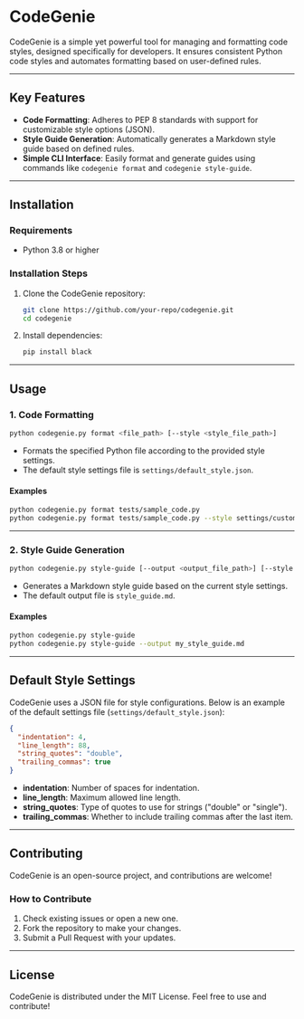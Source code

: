 # CodeGenie

CodeGenie is a simple yet powerful tool for managing and formatting code styles, designed specifically for developers. It ensures consistent Python code styles and automates formatting based on user-defined rules.

---

## Key Features
- **Code Formatting**: Adheres to PEP 8 standards with support for customizable style options (JSON).
- **Style Guide Generation**: Automatically generates a Markdown style guide based on defined rules.
- **Simple CLI Interface**: Easily format and generate guides using commands like `codegenie format` and `codegenie style-guide`.

---

## Installation
### Requirements
- Python 3.8 or higher

### Installation Steps
1. Clone the CodeGenie repository:
   ```bash
   git clone https://github.com/your-repo/codegenie.git
   cd codegenie
   ```
2. Install dependencies:
   ```bash
   pip install black
   ```

---

## Usage
### 1. Code Formatting
```bash
python codegenie.py format <file_path> [--style <style_file_path>]
```
- Formats the specified Python file according to the provided style settings.
- The default style settings file is `settings/default_style.json`.

#### Examples
```bash
python codegenie.py format tests/sample_code.py
python codegenie.py format tests/sample_code.py --style settings/custom_style.json
```

---

### 2. Style Guide Generation
```bash
python codegenie.py style-guide [--output <output_file_path>] [--style <style_file_path>]
```
- Generates a Markdown style guide based on the current style settings.
- The default output file is `style_guide.md`.

#### Examples
```bash
python codegenie.py style-guide
python codegenie.py style-guide --output my_style_guide.md
```

---

## Default Style Settings
CodeGenie uses a JSON file for style configurations. Below is an example of the default settings file (`settings/default_style.json`):
```json
{
  "indentation": 4,
  "line_length": 88,
  "string_quotes": "double",
  "trailing_commas": true
}
```

- **indentation**: Number of spaces for indentation.
- **line_length**: Maximum allowed line length.
- **string_quotes**: Type of quotes to use for strings ("double" or "single").
- **trailing_commas**: Whether to include trailing commas after the last item.

---

## Contributing
CodeGenie is an open-source project, and contributions are welcome!

### How to Contribute
1. Check existing issues or open a new one.
2. Fork the repository to make your changes.
3. Submit a Pull Request with your updates.

---

## License
CodeGenie is distributed under the MIT License. Feel free to use and contribute!

